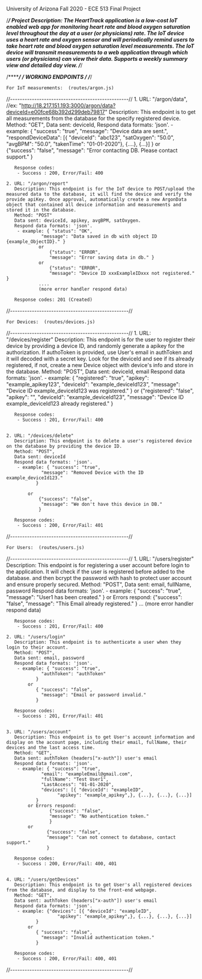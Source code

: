 University of Arizona
Fall 2020 - ECE 513 Final Project



/*********************************************************/
Project Description:
	The HeartTrack application is a low-cost IoT enabled web app for monitoring heart rate and blood oxygen saturation level throughout the day at a user (or physicians) rate. The IoT device uses a heart rate and oxygen sensor and will periodically remind users to take heart rate and blood oxygen saturation level measurements. The IoT device will transmit measurements to a web application through which users (or physicians) can view their data. Supports a weekly summary view and detailed day view.
/*********************************************************/





/*********************************************************/
/******************** WORKING ENDPOINTS  ************************/
/*********************************************************/

	For IoT measurements:  (routes/argon.js)
//-------------------------------------------------//
	1. URL: "/argon/data",  //ex: "http://18.217.151.193:3000/argon/data?deviceId=e00fce68b392d299deb79817"
	   Description: This endpoint is to get all measurements from the database for the specify registered device.
	   Method: "GET",
	   Data sent: deviceId,
	   Respond data formats: 'json'.
		- example:
                        { "success": "true",
			     "message": "Device data are sent.",
			     "respondDeviceData":
				[{
				"deviceId": "abc123",
				"satOxygen": "50.0",
				"avgBPM": "50.0",
				"takenTime": "01-01-2020"}, {....}, {...}]
			   }
                or  
                        {"success": "false",
                         "message": "Error contacting DB. Please contact support."
                         }

	   Response codes:
		- Success : 200, Error/Fail: 400

	2. URL: "/argon/report"
	   Description: This endpoint is for the IoT device to POST/upload the measured data to the database, it will find the device and verify the provide apiKey. Once approval, automatically create a new ArgonData object that contained all device information and measurements and stored it in the database.
	   Method: "POST"
	   Data sent: deviceId, apikey, avgBPM, satOxygen.
	   Respond data formats: 'json'.
		- example: { "status": "OK",
			     "message": "Data saved in db with object ID {example_ObjectID}." }
                or
                    {"status": "ERROR",
                    "message": "Error saving data in db." }
                or
                    {"status": "ERROR",
                    "message": "Device ID xxxExampleIDxxx not registered." }
                ....
                (more error handler respond data)

	   Response codes: 201 (Created)

//-------------------------------------------------//



	For Devices:  (routes/devices.js)
//-------------------------------------------------//
	1. URL: "/devices/register"
	   Description: This endpoint is for the user to register their device by providing a device ID, and randomly generate a apikey for the authorization. If authoToken is provided, use User's email in authToken and it will decoded with a secret key. Look for the deviceId and see if its already registered, if not, create a new Device object with device's info and store in the database.
	   Method: "POST",
	   Data sent: deviceId, email
	   Respond data formats: 'json'.
		- example: { "registered": "true",
			     "apikey": "example_apikey123",
			     "deviceId": "example_deviceId123",
			     "message": "Device ID example_deviceId123 was registered."
			   }
                    or
                            {"registered": "false",
                            "apikey": "",
                            "deviceId": "example_deviceId123",
                            "message": "Device ID example_deviceId123 already registered."
                                }

	   Response codes:
		- Success : 201, Error/Fail: 400


	2. URL: "/devices/delete"
	   Description: This endpoint is to delete a user's registered device on the database by providing the device ID.
	   Method: "POST",
	   Data sent: deviceId
	   Respond data formats: 'json'.
		- example: { "success": "true",
			     "message": "Removed Device with the ID example_deviceId123."
			   }

            or
                {"success": "false",
                 "message": "We don't have this device in DB."
                }

	   Response codes:
		- Success : 200, Error/Fail: 401

//-------------------------------------------------//



	For Users:  (routes/users.js)
//-------------------------------------------------//
	1. URL: "/users/register"
	   Description: This endpoint is for registering a user account before login to the application. It will check if the user is registered before added to the database. and then bcrypt the password with hash to protect user account and ensure properly secured.
	   Method: "POST",
	   Data sent: email, fullName, password
	   Respond data formats: 'json'.
		- example: { "success": "true",
			     "message": "User1 has been created."
			   }
               or Errors respond:
                           {"success": "false",
                           "message": "This Email already registered."
                           }
                           ... (more error handler respond data)

	   Response codes:
		- Success : 201, Error/Fail: 400

	2. URL: "/users/login"
	   Description: This endpoint is to authenticate a user when they login to their account.
	   Method: "POST",
	   Data sent: email, password
	   Respond data formats: 'json'.
		- example: { "success": "true",
			     "authToken": "authToken"
			   }
			or
			   { "success": "false",
			     "message": "Email or password invalid."
			   }

	   Response codes:
		- Success : 201, Error/Fail: 401


	3. URL: "/users/account"
	   Description: This endpoint is to get User's account information and display on the account page, including their email, fullName, their devices and the last access time.
	   Method: "GET",
	   Data sent: authToken (headers["x-auth"]) user's email
	   Respond data formats: 'json'.
		- example: { "success": "true",
			     "email": "exampleEmail@gmail.com",
			     "fullName": "Test User1",
			     "LastAccess": "01-01-2020",
			     "devices": [{ "deviceId": "exampleID",
					   "apikey": "example_apikey",}, {...}, {...}, {...}]
			   }
            or Errors respond:
                    {"success": "false",
                    "message": "No authentication token."
                    }
            or
                   {"success": "false",
                   "message": "can not connect to database, contact support."
                   }

	   Response codes:
		- Success : 200, Error/Fail: 400, 401


	4. URL: "/users/getDevices"
	   Description: This endpoint is to get User's all registered devices from the database, and display to the front-end webpage.
	   Method: "GET",
	   Data sent: authToken (headers["x-auth"]) user's email
	   Respond data formats: 'json'.
		- example: {"devices": [{ "deviceId": "exampleID",
					   "apikey": "example_apikey",}, {...}, {...}, {...}]
			   }
			or
			   { "success": "false",
			     "message": "Invalid authentication token."
			   }

	   Response codes:
		- Success : 200, Error/Fail: 400, 401

//-------------------------------------------------//
